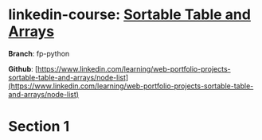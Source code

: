 # linkedin-course: [Sortable Table and Arrays](https://www.linkedin.com/learning/web-portfolio-projects-sortable-table-and-arrays/node-list)

**Branch**: fp-python

**Github**: [https://www.linkedin.com/learning/web-portfolio-projects-sortable-table-and-arrays/node-list](https://www.linkedin.com/learning/web-portfolio-projects-sortable-table-and-arrays/node-list)

# Section 1
